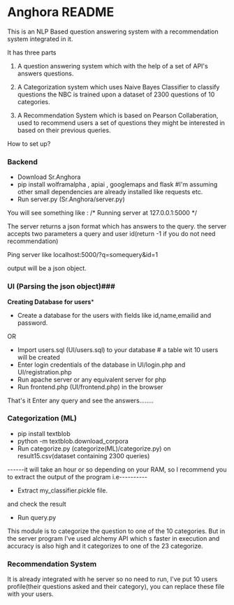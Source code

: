 # Anghora README #

This is an NLP Based question answering system with a recommendation system integrated in it.

It has three parts

1. A question answering system which with the help of a set of API's answers questions.

2. A Categorization system which uses Naive Bayes Classifier to classify questions the NBC is trained upon a dataset of 2300 questions of 10 categories.

3. A Recommendation System which is based on Pearson Collaberation, used to recommend users a set of questions they might be interested in based on their previous queries.

How to set up? 

### Backend ###

* Download Sr.Anghora
* pip install wolframalpha , apiai , googlemaps and flask #I'm assuming other small dependencies are already installed like requests etc.
* Run server.py (Sr.Anghora/server.py)

You will see something like :
/* Running server at 127.0.0.1:5000 */

The server returns a json format which has answers to the query.
the server accepts two parameters a query and user id(return -1 if you do not need recommendation)

Ping server like localhost:5000/?q=somequery&id=1

output will be a json object.

### UI (Parsing the json object)###

******Creating Database for users*******

* Create a database for the users with fields like id,name,emailid and password.

OR

* Import users.sql  (UI/users.sql) to your database # a table wit 10 users will be created
* Enter login credentials of the database in UI/login.php and UI/registration.php
* Run apache server or any equivalent server for php
* Run frontend.php (UI/frontend.php) in the browser

That's it Enter any query and see the answers........

### Categorization (ML) ###

* pip install textblob
* python -m textblob.download_corpora
* Run categorize.py (categorize(ML)/categorize.py) on result15.csv(dataset containing 2300 queries)

------it will take an hour or so depending on your RAM, so I recommend you to extract the output of the program i.e----------

* Extract my_classifier.pickle file.

and check the result

* Run query.py

This module is to categorize the question to one of the 10 categories. But in the server program I've used alchemy API which s faster in execution and accuracy is also high and it categorizes to one of the 23 categorize. 

### Recommendation System ###

It is already integrated with he server so no need to run, I've put 10 users profile(their questions asked and their category), you can replace these file with your users.